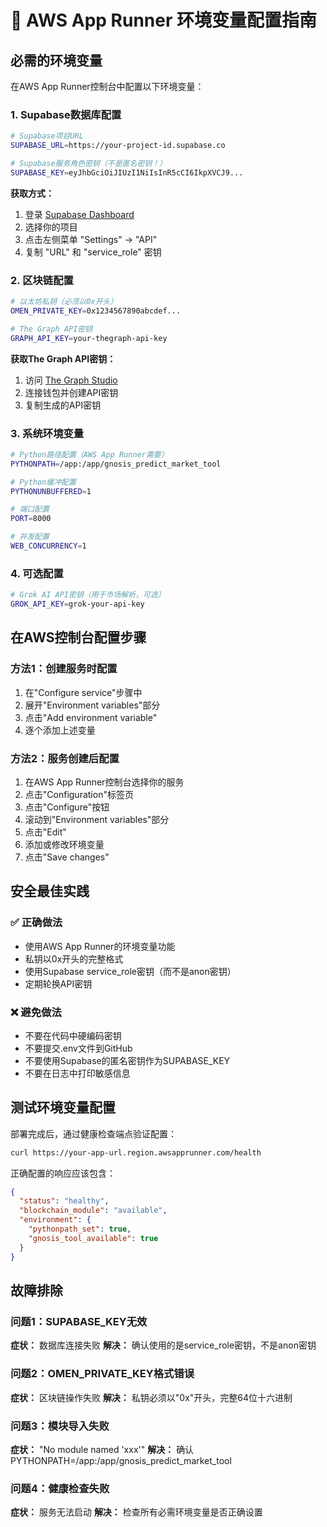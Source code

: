 # 🔧 AWS App Runner 环境变量配置指南

## 必需的环境变量

在AWS App Runner控制台中配置以下环境变量：

### 1. Supabase数据库配置

```bash
# Supabase项目URL
SUPABASE_URL=https://your-project-id.supabase.co

# Supabase服务角色密钥（不是匿名密钥！）
SUPABASE_KEY=eyJhbGciOiJIUzI1NiIsInR5cCI6IkpXVCJ9...
```

**获取方式：**
1. 登录 [Supabase Dashboard](https://supabase.com/dashboard)
2. 选择你的项目
3. 点击左侧菜单 "Settings" → "API"
4. 复制 "URL" 和 "service_role" 密钥

### 2. 区块链配置

```bash
# 以太坊私钥（必须以0x开头）
OMEN_PRIVATE_KEY=0x1234567890abcdef...

# The Graph API密钥
GRAPH_API_KEY=your-thegraph-api-key
```

**获取The Graph API密钥：**
1. 访问 [The Graph Studio](https://thegraph.com/studio/)
2. 连接钱包并创建API密钥
3. 复制生成的API密钥

### 3. 系统环境变量

```bash
# Python路径配置（AWS App Runner需要）
PYTHONPATH=/app:/app/gnosis_predict_market_tool

# Python缓冲配置
PYTHONUNBUFFERED=1

# 端口配置
PORT=8000

# 并发配置
WEB_CONCURRENCY=1
```

### 4. 可选配置

```bash
# Grok AI API密钥（用于市场解析，可选）
GROK_API_KEY=grok-your-api-key
```

## 在AWS控制台配置步骤

### 方法1：创建服务时配置

1. 在"Configure service"步骤中
2. 展开"Environment variables"部分
3. 点击"Add environment variable"
4. 逐个添加上述变量

### 方法2：服务创建后配置

1. 在AWS App Runner控制台选择你的服务
2. 点击"Configuration"标签页
3. 点击"Configure"按钮
4. 滚动到"Environment variables"部分
5. 点击"Edit"
6. 添加或修改环境变量
7. 点击"Save changes"

## 安全最佳实践

### ✅ 正确做法
- 使用AWS App Runner的环境变量功能
- 私钥以0x开头的完整格式
- 使用Supabase service_role密钥（而不是anon密钥）
- 定期轮换API密钥

### ❌ 避免做法
- 不要在代码中硬编码密钥
- 不要提交.env文件到GitHub
- 不要使用Supabase的匿名密钥作为SUPABASE_KEY
- 不要在日志中打印敏感信息

## 测试环境变量配置

部署完成后，通过健康检查端点验证配置：

```bash
curl https://your-app-url.region.awsapprunner.com/health
```

正确配置的响应应该包含：
```json
{
  "status": "healthy",
  "blockchain_module": "available",
  "environment": {
    "pythonpath_set": true,
    "gnosis_tool_available": true
  }
}
```

## 故障排除

### 问题1：SUPABASE_KEY无效
**症状：** 数据库连接失败
**解决：** 确认使用的是service_role密钥，不是anon密钥

### 问题2：OMEN_PRIVATE_KEY格式错误
**症状：** 区块链操作失败
**解决：** 私钥必须以"0x"开头，完整64位十六进制

### 问题3：模块导入失败
**症状：** "No module named 'xxx'"
**解决：** 确认PYTHONPATH=/app:/app/gnosis_predict_market_tool

### 问题4：健康检查失败
**症状：** 服务无法启动
**解决：** 检查所有必需环境变量是否正确设置